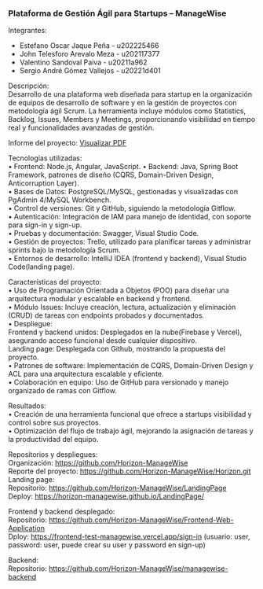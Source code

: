 <h3> Plataforma de Gestión Ágil para Startups – ManageWise </h3>  

Integrantes:  
- Estefano Oscar Jaque Peña - u202225466
- John Telesforo Arevalo Meza - u202117377
- Valentino Sandoval Paiva - u20211a962
- Sergio André Gómez Vallejos - u20221d401  


Descripción:  
Desarrollo de una plataforma web diseñada para startup en la organización de equipos de desarrollo de software y en la gestión de proyectos con metodología ágil Scrum. La herramienta incluye módulos como Statistics, Backlog, Issues, Members y Meetings, proporcionando visibilidad en tiempo real y funcionalidades avanzadas de gestión.

Informe del proyecto: <a href="assets/TF/TF.pdf" download="TF.pdf">Visualizar PDF</a>

Tecnologías utilizadas:  
• Frontend: Node.js, Angular, JavaScript. • Backend: Java, Spring Boot Framework, patrones de diseño (CQRS, Domain-Driven Design, Anticorruption Layer).  
• Bases de Datos: PostgreSQL/MySQL, gestionadas y visualizadas con PgAdmin 4/MySQL Workbench.  
• Control de versiones: Git y GitHub, siguiendo la metodología Gitflow.   
• Autenticación: Integración de IAM para manejo de identidad, con soporte para sign-in y sign-up.  
• Pruebas y documentación: Swagger, Visual Studio Code.  
• Gestión de proyectos: Trello, utilizado para planificar tareas y administrar sprints bajo la metodología Scrum.  
• Entornos de desarrollo: IntelliJ IDEA (frontend y backend), Visual Studio Code(landing page).  
  
Características del proyecto:  
•	Uso de Programación Orientada a Objetos (POO) para diseñar una arquitectura modular y escalable en backend y frontend.  
•	Módulo Issues: Incluye creación, lectura, actualización y eliminación (CRUD) de tareas con endpoints probados y documentados.  
•	Despliegue:  
    Frontend y backend unidos: Desplegados en la nube(Firebase y Vercel), asegurando acceso funcional desde cualquier dispositivo.  
    Landing page: Desplegada con Github, mostrando la propuesta del proyecto.  
•	Patrones de software: Implementación de CQRS, Domain-Driven Design y ACL para una arquitectura escalable y eficiente.  
•	Colaboración en equipo: Uso de GitHub para versionado y manejo organizado de ramas con Gitflow.  
  
Resultados:  
•	Creación de una herramienta funcional que ofrece a startups visibilidad y control sobre sus proyectos.  
•	Optimización del flujo de trabajo ágil, mejorando la asignación de tareas y la productividad del equipo.  
    
Repositorios y despliegues:  
Organización: https://github.com/Horizon-ManageWise   
Reporte del proyecto: https://github.com/Horizon-ManageWise/Horizon.git  
Landing page:   
    Repositorio: https://github.com/Horizon-ManageWise/LandingPage  
    Deploy: https://horizon-managewise.github.io/LandingPage/   

Frontend y backend desplegado:   
    Repositorio: https://github.com/Horizon-ManageWise/Frontend-Web-Application   
    Dploy: https://frontend-test-managewise.vercel.app/sign-in (usuario: user, password: user, puede crear su user y password en sign-up)  

Backend:  
    Repositorio: https://github.com/Horizon-ManageWise/managewise-backend  


